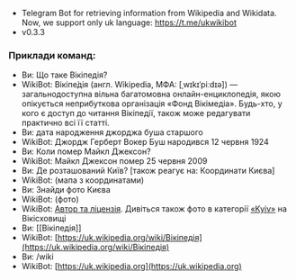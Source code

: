 * Telegram Bot for retrieving information from Wikipedia and Wikidata. Now, we support only uk language: https://t.me/ukwikibot
* v0.3.3
### Приклади команд:
- Ви: Що таке Вікіпедія?
- WikiBot: Вікіпе́дія (англ. Wikipedia, МФА: [ˌwɪkɪˈpiːdɪə]) — загальнодоступна вільна багатомовна онлайн-енциклопедія, якою опікується неприбуткова організація «Фонд Вікімедіа».
Будь-хто, у кого є доступ до читання Вікіпедії, також може редагувати практично всі її статті.
- Ви: дата народження джорджа буша старшого
- WikiBot: Джордж Герберт Вокер Буш народився 12 червня 1924
- Ви: Коли помер Майкл Джексон?
- WikiBot: Майкл Джексон помер 25 червня 2009
- Ви: Де розташований Київ? \[також реагує на: Координати Києва]
- WikiBot: (мапа з координатами)
- Ви: Знайди фото Києва
- WikiBot: (фото)
- WikiBot: [Автор та ліцензія](https://commons.wikimedia.org/wiki/File:Kyiv_(234807751).jpeg). Дивіться також фото в категорії [«Kyiv»](https://commons.wikimedia.org/wiki/Category:Kyiv) на Вікісховищі
- Ви: [[Вікіпедія]]
- WikiBot: [https://uk.wikipedia.org/wiki/Вікіпедія](https://uk.wikipedia.org/wiki/Вікіпедія)
- Ви: /wiki
- WikiBot: [https://uk.wikipedia.org](https://uk.wikipedia.org)
